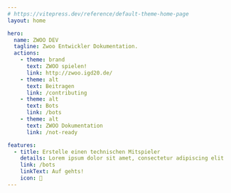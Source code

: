 ```yaml
---
# https://vitepress.dev/reference/default-theme-home-page
layout: home

hero:
  name: ZWOO DEV
  tagline: Zwoo Entwickler Dokumentation.
  actions:
    - theme: brand
      text: ZWOO spielen!
      link: http://zwoo.igd20.de/
    - theme: alt
      text: Beitragen
      link: /contributing
    - theme: alt
      text: Bots
      link: /bots
    - theme: alt
      text: ZWOO Dokumentation
      link: /not-ready

features:
  - title: Erstelle einen technischen Mitspieler
    details: Lorem ipsum dolor sit amet, consectetur adipiscing elit
    link: /bots
    linkText: Auf gehts!
    icon: 🤖
---
```


